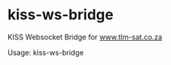 # kiss-ws-bridge

KISS Websocket Bridge for www.tlm-sat.co.za

Usage: kiss-ws-bridge <kiss host> <kiss port>
